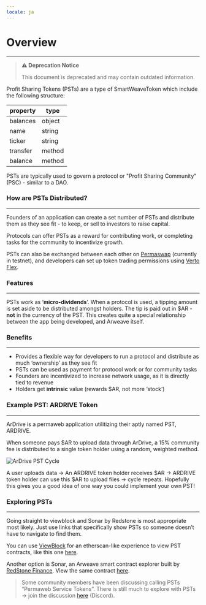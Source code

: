 ```yaml
---
locale: ja
---
```

# Overview

---
> **⚠️ Deprecation Notice**
>
> This document is deprecated and may contain outdated information.

Profit Sharing Tokens (PSTs) are a type of SmartWeaveToken which include the following structure:

| property    | type        |
| ----------- | ----------- |
| balances    | object      |
| name        | string      |
| ticker      | string      |
| transfer    | method      |
| balance     | method      |

PSTs are typically used to govern a protocol or "Profit Sharing Community" (PSC) - similar to a DAO.

### How are PSTs Distributed?

---

Founders of an application can create a set number of PSTs and distribute them as they see fit - to keep, or sell to investors to raise capital.

Protocols can offer PSTs as a reward for contributing work, or completing tasks for the community to incentivize growth.

PSTs can also be exchanged between each other on [Permaswap](https://permaswap.network/#/) (currently in testnet), and developers can set up token trading permissions using [Verto Flex](https://github.com/useverto/flex).

### Features

---

PSTs work as ‘**micro-dividends**’. When a protocol is used, a tipping amount is set aside to be distributed amongst holders. The tip is paid out in $AR - **not** in the currency of the PST. This creates quite a special relationship between the app being developed, and Arweave itself.

### Benefits

---

- Provides a flexible way for developers to run a protocol and distribute as much ‘ownership’ as they see fit
- PSTs can be used as payment for protocol work or for community tasks
- Founders are incentivized to increase network usage, as it is directly tied to revenue
- Holders get **intrinsic** value (rewards $AR, not more ‘stock’)

### Example PST: ARDRIVE Token

---

ArDrive is a permaweb application utilitizing their aptly named PST, ARDRIVE.

When someone pays $AR to upload data through ArDrive, a 15% community fee is distributed to a single token holder using a random, weighted method.

![ArDrive PST Cycle](~@source/images/ardrive-pst.png)

A user uploads data -> An ARDRIVE token holder receives $AR -> ARDRIVE token holder can use this $AR to upload files -> cycle repeats. Hopefully this gives you a good idea of one way you could implement your own PST!

### Exploring PSTs

---

Going straight to viewblock and Sonar by Redstone is most appropriate most likely. Just use links that specifically show PSTs so someone doesn’t have to navigate to find them.

You can use [ViewBlock](https://viewblock.io/arweave) for an etherscan-like experience to view PST contracts, like this one [here](https://viewblock.io/arweave/contract/-8A6RexFkpfWwuyVO98wzSFZh0d6VJuI-buTJvlwOJQ).

Another option is Sonar, an Arweave smart contract explorer built by [RedStone Finance](https://sonar.redstone.tools/#/app/contracts). View the same contract [here](https://sonar.warp.cc/?#/app/contract/-8A6RexFkpfWwuyVO98wzSFZh0d6VJuI-buTJvlwOJQ).


> Some community members have been discussing calling PSTs “Permaweb Service Tokens”. There is still much to explore with PSTs → join the discussion [here](https://discord.com/channels/999377270701564065/999377270701564068/1055569446481178734) (Discord).
